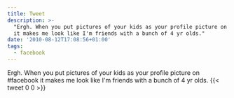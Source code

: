 ```yaml
---
title: Tweet
description: >-
  "Ergh. When you put pictures of your kids as your profile picture on #facebook
  it makes me look like I'm friends with a bunch of 4 yr olds."
date: '2010-08-12T17:08:56+01:00'
tags:
  - facebook
---
```

Ergh. When you put pictures of your kids as your profile picture on #facebook it makes me look like I'm friends with a bunch of 4 yr olds.
      {{< tweet 0 0 >}}
    

